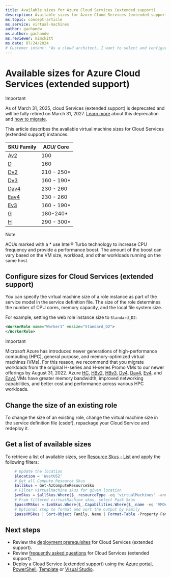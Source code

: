 ```yaml
---
title: Available sizes for Azure Cloud Services (extended support)
description: Available sizes for Azure Cloud Services (extended support) deployments
ms.topic: concept-article
ms.service: virtual-machines 
author: gachandw
ms.author: gachandw
ms.reviewer: mimckitt
ms.date: 07/24/2024
# Customer intent: "As a cloud architect, I want to select and configure VM sizes for Cloud Services (extended support) so that I can optimize performance, cost, and scalability for my workloads."
---
```


# Available sizes for Azure Cloud Services (extended support)

> [!IMPORTANT]
> As of March 31, 2025, cloud Services (extended support) is deprecated and will be fully retired on March 31, 2027. [Learn more](https://aka.ms/csesretirement) about this deprecation and [how to migrate](https://aka.ms/cses-retirement-march-2025).

This article describes the available virtual machine sizes for Cloud Services (extended support) instances.   

| SKU Family |  ACU/ Core | 
|---|---|
|[Av2](/azure/virtual-machines/av2-series) | 100 | 
|[D](/azure/virtual-machines/sizes-previous-gen?bc=%2fazure%2fvirtual-machines%2flinux%2fbreadcrumb%2ftoc.json&toc=%2fazure%2fvirtual-machines%2flinux%2ftoc.json#d-series) | 160 | 
|[Dv2](/azure/virtual-machines/dv2-dsv2-series) | 210 - 250* |
|[Dv3](/azure/virtual-machines/dv3-dsv3-series) | 160 - 190* |
|[Dav4](/azure/virtual-machines/dav4-dasv4-series) | 230 - 260 |
|[Eav4](/azure/virtual-machines/eav4-easv4-series) | 230 - 260 |
|[Ev3](/azure/virtual-machines/ev3-esv3-series) | 160 - 190* |
|[G](/azure/virtual-machines/sizes-previous-gen?bc=%2fazure%2fvirtual-machines%2flinux%2fbreadcrumb%2ftoc.json&toc=%2fazure%2fvirtual-machines%2flinux%2ftoc.json#g-series) | 180-240* |
|[H](/azure/virtual-machines/h-series) | 290 - 300* | 


>[!NOTE]
> ACUs marked with a * use Intel® Turbo technology to increase CPU frequency and provide a performance boost. The amount of the boost can vary based on the VM size, workload, and other workloads running on the same host.


## Configure sizes for Cloud Services (extended support)

You can specify the virtual machine size of a role instance as part of the service model in the service definition file. The size of the role determines the number of CPU cores, memory capacity, and the local file system size.

For example, setting the web role instance size to `Standard_D2`: 

```xml
<WorkerRole name="Worker1" vmsize="Standard_D2"> 
</WorkerRole> 
```
>[!IMPORTANT]
> Microsoft Azure has introduced newer generations of high-performance computing (HPC), general purpose, and memory-optimized virtual machines (VMs). For this reason, we recommend that you migrate workloads from the original H-series and H-series Promo VMs to our newer offerings by August 31, 2022. Azure [HC](/azure/virtual-machines/hc-series), [HBv2](/azure/virtual-machines/hbv2-series), [HBv3](/azure/virtual-machines/hbv3-series), [Dv4](/azure/virtual-machines/dv4-dsv4-series), [Dav4](/azure/virtual-machines/dav4-dasv4-series), [Ev4](/azure/virtual-machines/ev4-esv4-series), and [Eav4](/azure/virtual-machines/eav4-easv4-series) VMs have greater memory bandwidth, improved networking capabilities, and better cost and performance across various HPC workloads.

## Change the size of an existing role

To change the size of an existing role, change the virtual machine size in the service definition file (csdef), repackage your Cloud Service and redeploy it. 

## Get a list of available sizes 

To retrieve a list of available sizes, see [Resource Skus - List](/rest/api/compute/resourceskus/list) and apply the following filters:

```powershell
    # Update the location
    $location = 'WestUS2'
    # Get all Compute Resource Skus
    $allSkus = Get-AzComputeResourceSku
    # Filter virtualMachine skus for given location
    $vmSkus = $allSkus.Where{$_.resourceType -eq 'virtualMachines' -and $_.LocationInfo.Location -like $location}
    # From filtered virtualMachine skus, select PaaS Skus
    $passVMSkus = $vmSkus.Where{$_.Capabilities.Where{$_.name -eq 'VMDeploymentTypes'}.Value.Contains("PaaS")}
    # Optional step to format and sort the output by Family
    $passVMSkus | Sort-Object Family, Name | Format-Table -Property Family, Name, Size
```

## Next steps 
- Review the [deployment prerequisites](deploy-prerequisite.md) for Cloud Services (extended support).
- Review [frequently asked questions](faq.yml) for Cloud Services (extended support).
- Deploy a Cloud Service (extended support) using the [Azure portal](deploy-portal.md), [PowerShell](deploy-powershell.md), [Template](deploy-template.md) or [Visual Studio](deploy-visual-studio.md).
